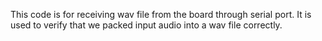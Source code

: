 This code is for receiving wav file from the board through serial port.
It is used to verify that we packed input audio into a wav file correctly.